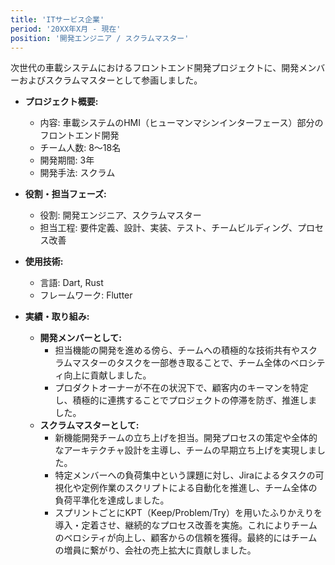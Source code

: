 ```yaml
---
title: 'ITサービス企業'
period: '20XX年X月 - 現在'
position: '開発エンジニア / スクラムマスター'
---
```


次世代の車載システムにおけるフロントエンド開発プロジェクトに、開発メンバーおよびスクラムマスターとして参画しました。

- **プロジェクト概要:**
  - 内容: 車載システムのHMI（ヒューマンマシンインターフェース）部分のフロントエンド開発
  - チーム人数: 8〜18名
  - 開発期間: 3年
  - 開発手法: スクラム

- **役割・担当フェーズ:**
  - 役割: 開発エンジニア、スクラムマスター
  - 担当工程: 要件定義、設計、実装、テスト、チームビルディング、プロセス改善

- **使用技術:**
  - 言語: Dart, Rust
  - フレームワーク: Flutter

- **実績・取り組み:**
  - **開発メンバーとして:**
    - 担当機能の開発を進める傍ら、チームへの積極的な技術共有やスクラムマスターのタスクを一部巻き取ることで、チーム全体のベロシティ向上に貢献しました。
    - プロダクトオーナーが不在の状況下で、顧客内のキーマンを特定し、積極的に連携することでプロジェクトの停滞を防ぎ、推進しました。
  - **スクラムマスターとして:**
    - 新機能開発チームの立ち上げを担当。開発プロセスの策定や全体的なアーキテクチャ設計を主導し、チームの早期立ち上げを実現しました。
    - 特定メンバーへの負荷集中という課題に対し、Jiraによるタスクの可視化や定例作業のスクリプトによる自動化を推進し、チーム全体の負荷平準化を達成しました。
    - スプリントごとにKPT（Keep/Problem/Try）を用いたふりかえりを導入・定着させ、継続的なプロセス改善を実施。これによりチームのベロシティが向上し、顧客からの信頼を獲得。最終的にはチームの増員に繋がり、会社の売上拡大に貢献しました。
